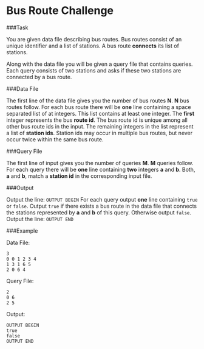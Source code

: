 # Bus Route Challenge


###Task

You are given data file describing bus routes. Bus routes consist of an unique
identifier and a list of stations. A bus route **connects** its list of stations.

Along with the data file you will be given a query file that contains queries.
Each query consists of two stations and asks if these two stations are connected
by a bus route.


###Data File

The first line of the data file gives you the number of bus routes **N**. **N** bus
routes follow. For each bus route there will be **one** line containing a space
separated list of at integers. This list contains at least one integer. The
**first** integer represents the bus **route id**. The bus route id is unique among
all other bus route ids in the input. The remaining integers in the list
represent a list of **station ids**. Station ids may occur in multiple bus routes,
but never occur twice within the same bus route.


###Query File

The first line of input gives you the number of queries **M**. **M** queries follow.
For each query there will be **one** line containing **two** integers **a** and **b**. 
Both, **a** and **b**, match a **station id** in the corresponding input file.


###Output

Output the line: `OUTPUT BEGIN`
For each query output **one** line containing `true` or `false`. Output `true` if
there exists a bus route in the data file that connects the stations represented
by **a** and **b** of this query. Otherwise output `false`.
Output the line: `OUTPUT END`


###Example

Data File:
```
3
0 0 1 2 3 4
1 3 1 6 5
2 0 6 4
```

Query File:
```
2
0 6
2 5
```

Output:
```
OUTPUT BEGIN
true
false
OUTPUT END
```
